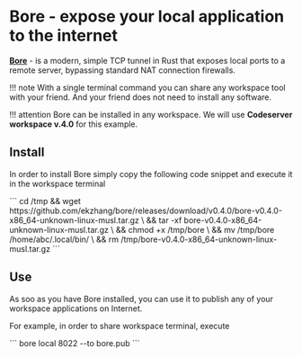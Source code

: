 # Bore - expose your local application to the internet

[__Bore__](https://github.com/ekzhang/bore) - is a modern, simple TCP tunnel in Rust that exposes local ports to a remote server, 
bypassing standard NAT connection firewalls. 

!!! note
    With a single terminal command you can share any workspace tool with your friend. 
    And your friend does not need to install any software. 

!!! attention
    Bore can be installed in any workspace. We will use __Codeserver workspace v.4.0__ for this example. 


## Install 

In order to install Bore simply copy the following code snippet and execute it in the workspace terminal

<div class="termy">
```
cd /tmp && wget https://github.com/ekzhang/bore/releases/download/v0.4.0/bore-v0.4.0-x86_64-unknown-linux-musl.tar.gz \
&& tar -xf bore-v0.4.0-x86_64-unknown-linux-musl.tar.gz \
&& chmod +x /tmp/bore \
&& mv /tmp/bore /home/abc/.local/bin/ \
&& rm /tmp/bore-v0.4.0-x86_64-unknown-linux-musl.tar.gz 
```
</div>


## Use

As soo as you have Bore installed, you can use it to publish any of your workspace applications on Internet.  

For example, in order to share workspace terminal, execute

<div class="termy">
```
bore local 8022 --to bore.pub 
```
</div>